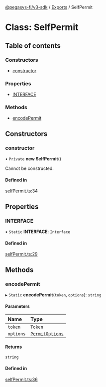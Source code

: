 [@pegasys-fi/v3-sdk](../README.md) / [Exports](../modules.md) / SelfPermit

# Class: SelfPermit

## Table of contents

### Constructors

- [constructor](SelfPermit.md#constructor)

### Properties

- [INTERFACE](SelfPermit.md#interface)

### Methods

- [encodePermit](SelfPermit.md#encodepermit)

## Constructors

### constructor

• `Private` **new SelfPermit**()

Cannot be constructed.

#### Defined in

[selfPermit.ts:34](https://github.com/Jingo-Finance/v3-sdk/blob/08a7c05/src/selfPermit.ts#L34)

## Properties

### INTERFACE

▪ `Static` **INTERFACE**: `Interface`

#### Defined in

[selfPermit.ts:29](https://github.com/Jingo-Finance/v3-sdk/blob/08a7c05/src/selfPermit.ts#L29)

## Methods

### encodePermit

▸ `Static` **encodePermit**(`token`, `options`): `string`

#### Parameters

| Name | Type |
| :------ | :------ |
| `token` | `Token` |
| `options` | [`PermitOptions`](../modules.md#permitoptions) |

#### Returns

`string`

#### Defined in

[selfPermit.ts:36](https://github.com/Jingo-Finance/v3-sdk/blob/08a7c05/src/selfPermit.ts#L36)
